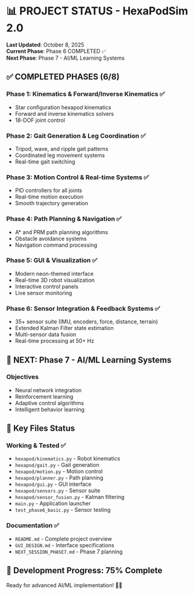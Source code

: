 # 📊 PROJECT STATUS - HexaPodSim 2.0

**Last Updated**: October 8, 2025  
**Current Phase**: Phase 6 COMPLETED ✅  
**Next Phase**: Phase 7 - AI/ML Learning Systems

## ✅ COMPLETED PHASES (6/8)

### Phase 1: Kinematics & Forward/Inverse Kinematics ✅
- Star configuration hexapod kinematics
- Forward and inverse kinematics solvers
- 18-DOF joint control

### Phase 2: Gait Generation & Leg Coordination ✅  
- Tripod, wave, and ripple gait patterns
- Coordinated leg movement systems
- Real-time gait switching

### Phase 3: Motion Control & Real-time Systems ✅
- PID controllers for all joints
- Real-time motion execution
- Smooth trajectory generation

### Phase 4: Path Planning & Navigation ✅
- A* and PRM path planning algorithms
- Obstacle avoidance systems
- Navigation command processing

### Phase 5: GUI & Visualization ✅
- Modern neon-themed interface
- Real-time 3D robot visualization
- Interactive control panels
- Live sensor monitoring

### Phase 6: Sensor Integration & Feedback Systems ✅
- 35+ sensor suite (IMU, encoders, force, distance, terrain)
- Extended Kalman Filter state estimation
- Multi-sensor data fusion
- Real-time processing at 50+ Hz

## 🎯 NEXT: Phase 7 - AI/ML Learning Systems

### Objectives
- Neural network integration
- Reinforcement learning
- Adaptive control algorithms
- Intelligent behavior learning

## 📁 Key Files Status

### Working & Tested ✅
- `hexapod/kinematics.py` - Robot kinematics
- `hexapod/gait.py` - Gait generation  
- `hexapod/motion.py` - Motion control
- `hexapod/planner.py` - Path planning
- `hexapod/gui.py` - GUI interface
- `hexapod/sensors.py` - Sensor suite
- `hexapod/sensor_fusion.py` - Kalman filtering
- `main.py` - Application launcher
- `test_phase6_basic.py` - Sensor testing

### Documentation ✅
- `README.md` - Complete project overview
- `GUI_DESIGN.md` - Interface specifications
- `NEXT_SESSION_PHASE7.md` - Phase 7 planning

## 🚀 Development Progress: 75% Complete

Ready for advanced AI/ML implementation! 🤖🧠